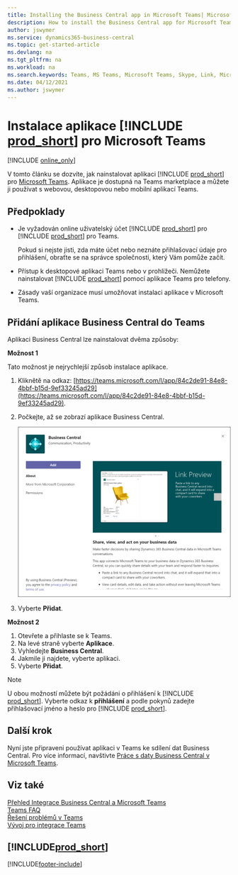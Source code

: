```yaml
---
title: Installing the Business Central app in Microsoft Teams| Microsoft Docs
description: How to install the Business Central app for Microsoft Teams.
author: jswymer
ms.service: dynamics365-business-central
ms.topic: get-started-article
ms.devlang: na
ms.tgt_pltfrm: na
ms.workload: na
ms.search.keywords: Teams, MS Teams, Microsoft Teams, Skype, Link, Microsoft 365, collaborate, collaboration, teamwork
ms.date: 04/12/2021
ms.author: jswymer
---
```


# Instalace aplikace [!INCLUDE [prod_short](includes/prod_short.md)] pro Microsoft Teams

[!INCLUDE [online_only](includes/online_only.md)]

V tomto článku se dozvíte, jak nainstalovat aplikaci [!INCLUDE [prod_short](includes/prod_short.md)] pro [Microsoft Teams](https://www.microsoft.com/en-us/microsoft-365/microsoft-teams). Aplikace je dostupná na Teams marketplace a můžete ji používat s webovou, desktopovou nebo mobilní aplikací Teams.

## Předpoklady

- Je vyžadován online uživatelský účet [!INCLUDE [prod_short](includes/prod_short.md)] pro [!INCLUDE [prod_short](includes/prod_short.md)] pro Teams.

   Pokud si nejste jisti, zda máte účet nebo neznáte přihlašovací údaje pro přihlášení, obraťte se na správce společnosti, který Vám pomůže začít.

- Přístup k desktopové aplikaci Teams nebo v prohlížeči. Nemůžete nainstalovat [!INCLUDE [prod_short](includes/prod_short.md)] pomocí aplikace Teams pro telefony.

- Zásady vaší organizace musí umožňovat instalaci aplikace v Microsoft Teams.

## Přidání aplikace Business Central do Teams

Aplikaci Business Central lze nainstalovat dvěma způsoby:

**Možnost 1**

Tato možnost je nejrychlejší způsob instalace aplikace.

1. Kliknětě na odkaz: [https://teams.microsoft.com/l/app/84c2de91-84e8-4bbf-b15d-9ef33245ad29](https://teams.microsoft.com/l/app/84c2de91-84e8-4bbf-b15d-9ef33245ad29).

2. Počkejte, až se zobrazí aplikace Business Central.

   ![Instalace aplikace Business Central v Teams](media/teams-install-app.png)

3. Vyberte **Přidat**.

**Možnost 2**

1. Otevřete a přihlaste se k Teams.
2. Na levé straně vyberte **Aplikace**.
3. Vyhledejte **Business Central**.
4. Jakmile ji najdete, vyberte aplikaci.
5. Vyberte **Přidat**.

> [!NOTE]
> U obou možností můžete být požádáni o přihlášení k [!INCLUDE [prod_short](includes/prod_short.md)]. Vyberte odkaz k **přihlášení** a podle pokynů zadejte přihlašovací jméno a heslo pro [!INCLUDE [prod_short](includes/prod_short.md)].

## Další krok

Nyní jste připraveni používat aplikaci v Teams ke sdílení dat Business Central. Pro více informací, navštivte [Práce s daty Business Central v Microsoft Teams](across-working-with-teams.md).

## Viz také

[Přehled Integrace Business Central a Microsoft Teams](across-teams-overview.md)  
[Teams FAQ](teams-faq.md)  
[Řešení problémů v Teams](admin-teams-troubleshooting.md)  
[Vývoj pro integrace Teams](/dynamics365/business-central/dev-itpro/developer/devenv-develop-for-teams)

## [!INCLUDE[prod_short](includes/free_trial_md.md)]


[!INCLUDE[footer-include](includes/footer-banner.md)]